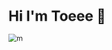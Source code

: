 # Hi I'm Toeee 👋

![m](https://bdkhtravinh.vn/nhung-hinh-anh-phong-canh-thien-nhien-dep/imager_1_25016_700.jpg)
